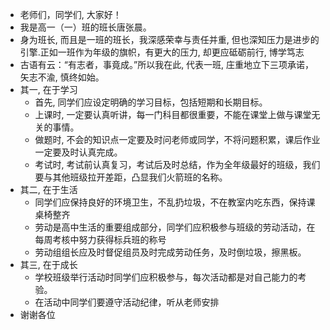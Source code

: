 - 老师们，同学们, 大家好！
- 我是高一（一）班的班长唐张晨。
- 身为班长, 而且是一班的班长，我深感荣幸与责任并重, 但也深知压力是进步的引擎.正如一班作为年级的旗帜，有更大的压力, 却更应砥砺前行, 博学笃志
- 古语有云：“有志者，事竟成。”所以我在此, 代表一班, 庄重地立下三项承诺，矢志不渝, 慎终如始。
- 其一, 在于学习
	- 首先, 同学们应设定明确的学习目标，包括短期和长期目标。
	- 上课时, 一定要认真听讲，每一门科目都很重要，不能在课堂上做与课堂无关的事情。
	- 做题时, 不会的知识点一定要及时问老师或同学，不将问题积累，课后作业一定要及时认真完成。
	- 考试时, 考试前认真复习，考试后及时总结，作为全年级最好的班级，我们要与其他班级拉开差距，凸显我们火箭班的名称。
- 其二, 在于生活
	- 同学们应保持良好的环境卫生，不乱扔垃圾，不在教室内吃东西，保持课桌椅整齐
	- 劳动是高中生活的重要组成部分，同学们应积极参与班级的劳动活动，在每周考核中努力获得标兵班的称号
	- 劳动组组长应及时督促组员及时完成劳动任务，及时倒垃圾，擦黑板。
- 其三, 在于成长
	- 学校班级举行活动时同学们应积极参与，每次活动都是对自己能力的考验。
	- 在活动中同学们要遵守活动纪律，听从老师安排
- 谢谢各位
